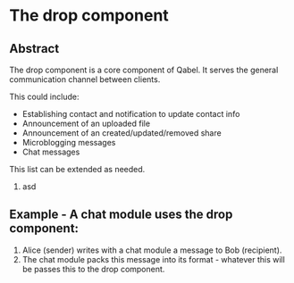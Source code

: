 # The drop component
## Abstract
The drop component is a core component of Qabel. It serves the general communication channel between clients.

This could include:
* Establishing contact and notification to update contact info
* Announcement of an uploaded file
* Announcement of an created/updated/removed share
* Microblogging messages
* Chat messages

This list can be extended as needed.
1. asd


## Example - A chat module uses the drop component:
1. Alice (sender) writes with a chat module a message to Bob (recipient).
2. The chat module packs this message into its format - whatever this will be passes this to the drop component. 
